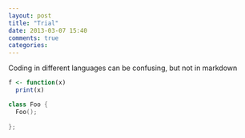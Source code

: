 ```yaml
---
layout: post
title: "Trial"
date: 2013-03-07 15:40
comments: true
categories: 
---
```


Coding in different languages can be confusing, but not in markdown

``` r
f <- function(x)
  print(x)
```

``` c++
class Foo {
  Foo();
	
};
```



